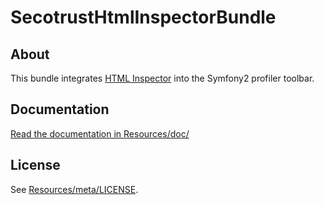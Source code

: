 # SecotrustHtmlInspectorBundle #

## About ##

This bundle integrates [HTML Inspector](https://github.com/philipwalton/html-inspector) into the Symfony2 profiler toolbar.

## Documentation ##

[Read the documentation in Resources/doc/](https://github.com/secotrust/SecotrustHtmlInspectorBundle/blob/master/Resources/doc/index.md)

## License ##

See [Resources/meta/LICENSE](https://github.com/secotrust/SecotrustHtmlInspectorBundle/blob/master/Resources/meta/LICENSE).
